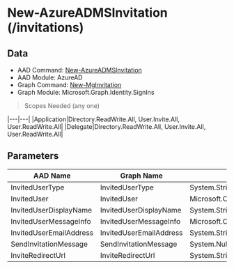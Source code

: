 # New-AzureADMSInvitation (/invitations)

## Data

+ AAD Command: [New-AzureADMSInvitation](https://docs.microsoft.com/en-us/powershell/module/AzureAD/New-AzureADMSInvitation)
+ AAD Module: AzureAD
+ Graph Command: [New-MgInvitation](https://docs.microsoft.com/en-us/powershell/module/Microsoft.Graph.Identity.SignIns/New-MgInvitation)
+ Graph Module: Microsoft.Graph.Identity.SignIns

> Scopes Needed (any one)

|---|---|
|Application|Directory.ReadWrite.All, User.Invite.All, User.ReadWrite.All|
|Delegate|Directory.ReadWrite.All, User.Invite.All, User.ReadWrite.All|

## Parameters

|AAD Name|Graph Name|AAD Type|Graph Type|Infos|
|---|---|---|---|---|
|InvitedUserType|InvitedUserType|System.String|System.String||
|InvitedUser|InvitedUser|Microsoft.Open.MSGraph.Model.User|Microsoft.Graph.PowerShell.Models.IMicrosoftGraphUser1||
|InvitedUserDisplayName|InvitedUserDisplayName|System.String|System.String||
|InvitedUserMessageInfo|InvitedUserMessageInfo|Microsoft.Open.MSGraph.Model.InvitedUserMessageInfo|Microsoft.Graph.PowerShell.Models.IMicrosoftGraphInvitedUserMessageInfo||
|InvitedUserEmailAddress|InvitedUserEmailAddress|System.String|System.String||
|SendInvitationMessage|SendInvitationMessage|System.Nullable/System.Boolean|System.Management.Automation.SwitchParameter||
|InviteRedirectUrl|InviteRedirectUrl|System.String|System.String||


